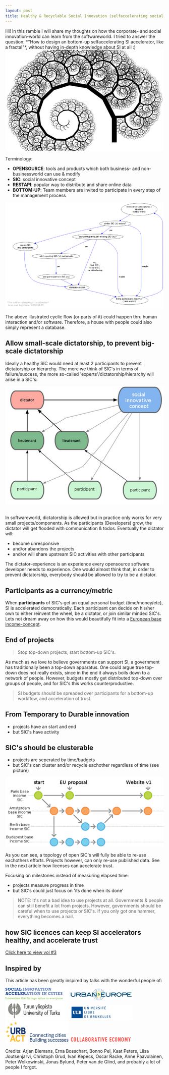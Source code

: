```yaml
---
layout: post
title: Healthy & Recyclable Social Innovation (selfaccelerating social innovation accelerator vol2) 
---
```


<div class="message">
  Hi! In this ramble I will share my thoughts on how the corporate- and social innovation-world can learn from the softwareworld.
  I tried to answer the question: *"How to design an bottom-up selfaccelerating SI accelerator, like a fractal"*, without having 
  in-depth knowledge about SI at all :)
</div>

<img src="/public/img/fractals.jpg"/>

Terminology:

* __OPENSOURCE__: tools and products which both business- and non-businessworld can use & modify
* __SIC__: social innovative concept
* __RESTAPI__: popular way to distribute and share online data
* __BOTTOM-UP__: Team members are invited to participate in every step of the management process 

<img src="/public/img/selfaccelerating-Si-accelerator.png"/>

The above illustrated cyclic flow (or parts of it) could happen thru human interaction and/or software.
Therefore, a house with people could also simply represent a database.

## Allow small-scale dictatorship, to prevent big-scale dictatorship 

Ideally a healthy SIC would need at least 2 participants to prevent dictatorship or hierarchy.
The more we think of SIC's in terms of failure/success, the more so-called 'experts'/dictatorship/hierarchy will arise in a SIC's:

<img src="/public/img/dictator.png"/>
<br>
<Br>

In softwareworld, dictatorship is allowed but in practice only works for very small projects/components.
As the participants (Developers) grow, the dictator will get flooded with communication & todos.
Eventually the dictator will: 

* become unresponsive 
* and/or abandons the projects
* and/or will share upstream SIC activities with other participants

The dictator-experience is an experience every opensource software developer needs to experience.
One would almost think that, in order to prevent dictatorship, everybody should be allowed to try to be a dictator.

## Participants as a currency/metric

When __participants__ of SIC's get an equal personal budget (time/money/etc), SI is accelerated democratically. Each participant can decide on his/her own to either reinvent the wheel, be a dictator, or join similar minded SIC's.
Lets not dream away on how this would beautifully fit into a [European base income-concept](http://basicincome-europe.org/ubie).

## End of projects

> Stop top-down projects, start bottom-up SIC's.

As much as we love to believe governments can support SI, a government has traditionally been a top-down apparatus.
One could argue true top-down does not really exists, since in the end it always boils down to a network of people.
However, budgets mostly get distributed top-down over groups of people, and for SIC's this works counterproductive.

> SI budgets should be spreaded over participants for a bottom-up workflow, and acceleration of trust.

## From Temporary to Durable innovation

* projects have an start and end
* but SIC's have activity

## SIC's should be clusterable 

* projects are seperated by time/budgets
* but SIC's can cluster and/or recycle eachother regardless of time (see picture)

<img src="/public/img/clustering.png"/>

As you can see, a topology of open SIC's will fully be able to re-use eachothers efforts.
Projects however, can only re-use published data.
See in the next article how licenses can accelerate trust.

Focusing on milestones instead of measuring elapsed time:

* projects measure progress in time
* but SIC's could just focus on 'its done when its done'

> NOTE: It's not a bad idea to use projects at all. Governments & people can still benefit a lot from projects. However, governments should be 
careful when to use projects or SIC's. If you only got one hammer, everything becomes a nail.

## how SIC licences can keep SI accelerators healthy, and accelerate trust

[Click here to view vol #3](/2016/06/01/selfaccellerating-social-innovation-accelerator-vol-3)

## Inspired by 

This article has been greatly inspired by talks with the wonderful people of:

<a target="_blank" href="http://www.siac.network"><img src="/public/img/siac-logo1.png" width="200"/></a>
<a target="_blank" href="http://jpi-urbaneurope.eu"><img src="/public/img/logo-urban-europe-color.png" width="200"/></a>
<a target="_blank" href="http://utu.fi"><img src="/public/img/utu_logo.jpg" width="200"/></a>
<a target="_blank" href="http://www.ulb.ac.be"><img src="/public/img/logoulb1.gif" width="200"></a>
<a target="_blank" href="http://urbact.eu"><img src="/public/img/urbact.png" width="200"></a>
<a target="_blank" href="http://collaborativeeconomy.com"><img src="/public/img/ce.png" width="200"></a>

Credits: Arjan Biemans, Erna Bosschart, Bonno Pel, Kaat Peters, Liisa Joutsenjarvi, Christoph Grud, Ivan Kepecs, Oscar Racke, Anne Paavolainen, Peter Wolkowinski, Jonas Bylund, Peter van de Glind, and probably a lot of people I forgot.
